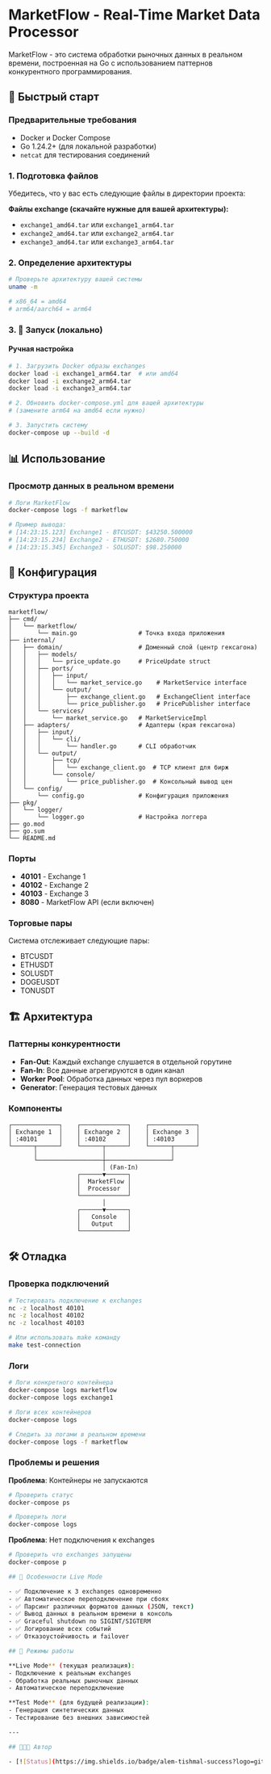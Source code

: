 # MarketFlow - Real-Time Market Data Processor

MarketFlow - это система обработки рыночных данных в реальном времени, построенная на Go с использованием паттернов конкурентного программирования.

## 🚀 Быстрый старт

### Предварительные требования

- Docker и Docker Compose
- Go 1.24.2+ (для локальной разработки)
- `netcat` для тестирования соединений

### 1. Подготовка файлов

Убедитесь, что у вас есть следующие файлы в директории проекта:

**Файлы exchange (скачайте нужные для вашей архитектуры):**
- `exchange1_amd64.tar` или `exchange1_arm64.tar`
- `exchange2_amd64.tar` или `exchange2_arm64.tar` 
- `exchange3_amd64.tar` или `exchange3_arm64.tar`

### 2. Определение архитектуры

```bash
# Проверьте архитектуру вашей системы
uname -m

# x86_64 = amd64
# arm64/aarch64 = arm64
```

### 3. 🏁 Запуск (локально)

#### Ручная настройка
```bash
# 1. Загрузить Docker образы exchanges
docker load -i exchange1_arm64.tar  # или amd64
docker load -i exchange2_arm64.tar
docker load -i exchange3_arm64.tar

# 2. Обновить docker-compose.yml для вашей архитектуры
# (замените arm64 на amd64 если нужно)

# 3. Запустить систему
docker-compose up --build -d
```

## 📊 Использование

### Просмотр данных в реальном времени

```bash
# Логи MarketFlow
docker-compose logs -f marketflow

# Пример вывода:
# [14:23:15.123] Exchange1 - BTCUSDT: $43250.500000
# [14:23:15.234] Exchange2 - ETHUSDT: $2680.750000
# [14:23:15.345] Exchange3 - SOLUSDT: $98.250000
```

## 🔧 Конфигурация

### Структура проекта

```
marketflow/
├── cmd/
│   └── marketflow/
│       └── main.go                 # Точка входа приложения
├── internal/
│   ├── domain/                     # Доменный слой (центр гексагона)
│   │   ├── models/
│   │   │   └── price_update.go     # PriceUpdate struct
│   │   ├── ports/
│   │   │   ├── input/
│   │   │   │   └── market_service.go    # MarketService interface
│   │   │   └── output/
│   │   │       ├── exchange_client.go   # ExchangeClient interface
│   │   │       └── price_publisher.go   # PricePublisher interface
│   │   └── services/
│   │       └── market_service.go   # MarketServiceImpl
│   ├── adapters/                   # Адаптеры (края гексагона)
│   │   ├── input/
│   │   │   └── cli/
│   │   │       └── handler.go      # CLI обработчик
│   │   └── output/
│   │       ├── tcp/
│   │       │   └── exchange_client.go  # TCP клиент для бирж
│   │       └── console/
│   │           └── price_publisher.go  # Консольный вывод цен
│   └── config/
│       └── config.go               # Конфигурация приложения
├── pkg/
│   └── logger/
│       └── logger.go               # Настройка логгера
├── go.mod
├── go.sum
└── README.md
```

### Порты

- **40101** - Exchange 1
- **40102** - Exchange 2  
- **40103** - Exchange 3
- **8080** - MarketFlow API (если включен)

### Торговые пары

Система отслеживает следующие пары:
- BTCUSDT
- ETHUSDT
- SOLUSDT
- DOGEUSDT
- TONUSDT

## 🏗️ Архитектура

### Паттерны конкурентности

- **Fan-Out**: Каждый exchange слушается в отдельной горутине
- **Fan-In**: Все данные агрегируются в один канал
- **Worker Pool**: Обработка данных через пул воркеров
- **Generator**: Генерация тестовых данных

### Компоненты

```
┌─────────────┐    ┌─────────────┐    ┌─────────────┐
│ Exchange 1  │    │ Exchange 2  │    │ Exchange 3  │
│ :40101      │    │ :40102      │    │ :40103      │
└──────┬──────┘    └──────┬──────┘    └──────┬──────┘
       │                  │                  │
       └──────────────────┼──────────────────┘
                          │ (Fan-In)
                   ┌──────▼──────┐
                   │  MarketFlow │
                   │  Processor  │
                   └─────────────┘
                          │
                   ┌──────▼──────┐
                   │   Console   │
                   │   Output    │
                   └─────────────┘
```

## 🛠️ Отладка

### Проверка подключений

```bash
# Тестировать подключение к exchanges
nc -z localhost 40101
nc -z localhost 40102  
nc -z localhost 40103

# Или использовать make команду
make test-connection
```

### Логи

```bash
# Логи конкретного контейнера
docker-compose logs marketflow
docker-compose logs exchange1

# Логи всех контейнеров
docker-compose logs

# Следить за логами в реальном времени
docker-compose logs -f marketflow
```

### Проблемы и решения

**Проблема**: Контейнеры не запускаются
```bash
# Проверить статус
docker-compose ps

# Проверить логи
docker-compose logs
```

**Проблема**: Нет подключения к exchanges
```bash
# Проверить что exchanges запущены
docker-compose p

## 🎯 Особенности Live Mode

- ✅ Подключение к 3 exchanges одновременно
- ✅ Автоматическое переподключение при сбоях
- ✅ Парсинг различных форматов данных (JSON, текст)
- ✅ Вывод данных в реальном времени в консоль
- ✅ Graceful shutdown по SIGINT/SIGTERM
- ✅ Логирование всех событий
- ✅ Отказоустойчивость и failover

## 🔄 Режимы работы

**Live Mode** (текущая реализация):
- Подключение к реальным exchanges
- Обработка реальных рыночных данных
- Автоматическое переподключение

**Test Mode** (для будущей реализации):
- Генерация синтетических данных
- Тестирование без внешних зависимостей

---

## 👨🏻‍💻 Автор

- [![Status](https://img.shields.io/badge/alem-tishmal-success?logo=github)](https://platform.alem.school/git/tishmal) <a href="https://t.me/tim_shm" target="_blank"><img src="https://img.shields.io/badge/telegram-@tishmal-blue?logo=Telegram" alt="Status" /></a>